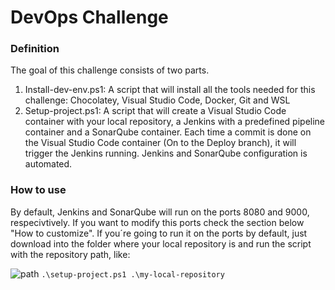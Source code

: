 # DevOps Challenge

### Definition
The goal of this challenge consists of two parts.
1. Install-dev-env.ps1: A script that will install all the tools needed for this challenge: Chocolatey, Visual Studio Code, Docker, Git and WSL
2. Setup-project.ps1: A script that will create a Visual Studio Code container with your local repository, a Jenkins with a predefined pipeline container and a SonarQube container. Each time a commit is done on the Visual Studio Code container (On to the Deploy branch), it will trigger the Jenkins running. Jenkins and SonarQube configuration is automated.

### How to use

By default, Jenkins and SonarQube will run on the ports 8080 and 9000, respecivtively. If you want to modify this ports check the section below "How to customize".
If you´re going to run it on the ports by default, just download into the folder where your local repository is and run the script with the repository path, like:

![path](https://user-images.githubusercontent.com/56632305/107864615-3760bd00-6e5e-11eb-9b93-431493a90661.PNG)
```.\setup-project.ps1 .\my-local-repository```


